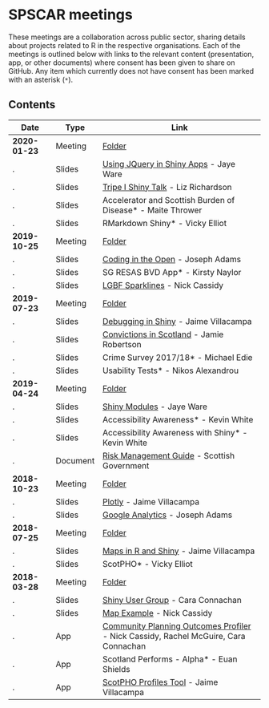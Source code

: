 # SPSCAR meetings

These meetings are a collaboration across public sector, sharing details about projects related to R in the respective organisations. Each of the meetings is outlined below with links to the relevant content (presentation, app, or other documents) where consent has been given to share on GitHub. Any item which currently does not have consent has been marked with an asterisk (`*`).

## Contents

**Date** | **Type** | **Link**
----------- | ------------- | -------------
**2020-01-23** | Meeting | [Folder](./Materials/20200123)
. | Slides | [Using JQuery in Shiny Apps](./Materials/20200123/Slides-Jaye_Ware-Using_Jquery_in_Shiny_Apps.pptx) - Jaye Ware
. | Slides | [Tripe I Shiny Talk](./Materials/20200123/Slides-Liz_Richardson-Triple_I_Shiny_Talk.pptx) - Liz Richardson
. | Slides | Accelerator and Scottish Burden of Disease* - Maite Thrower
. | Slides | RMarkdown Shiny* - Vicky Elliot
**2019-10-25** | Meeting | [Folder](./Materials/20191025)
. | Slides | [Coding in the Open](./Materials/20191025/Slides-Joseph_Adams-Coding_in_the_Open.pptx) - Joseph Adams
. | Slides | SG RESAS BVD App* - Kirsty Naylor
. | Slides | [LGBF Sparklines](./Materials/20191025/Slides-Nick_Cassidy-LGBF_Sparklines.pptx) - Nick Cassidy
**2019-07-23** | Meeting | [Folder](./Materials/20190723)
. | Slides | [Debugging in Shiny](./Materials/20190723/Slides-Jaime_Villacampa-Debugging_in_Shiny.pptx) - Jaime Villacampa
. | Slides | [Convictions in Scotland](./Materials/20190723/Slides-Jamie_Robertson-Convictions_in_Scotland.pptx) - Jamie Robertson
. | Slides | Crime Survey 2017/18* - Michael Edie
. | Slides | Usability Tests* - Nikos Alexandrou
**2019-04-24** | Meeting | [Folder](./Materials/20190424)
. | Slides | [Shiny Modules](./Materials/20190424/Slides-Jaye_Ware-Shiny_Modules.pptx) - Jaye Ware
. | Slides | Accessibility Awareness* - Kevin White
. | Slides | Accessibility Awareness with Shiny* - Kevin White
. | Document | [Risk Management Guide](./Materials/20190424/Doc-SG-Risk_Management_Guide.pdf) - Scottish Government
**2018-10-23** | Meeting | [Folder](./Materials/20181023)
. | Slides | [Plotly](./Materials/20181023/Slides-Jaime_Villacampa-Plotly.pptx) - Jaime Villacampa
. | Slides | [Google Analytics](./Materials/20181023/Slides-Joseph_Adams-Google_Analytics.pptx) - Joseph Adams
**2018-07-25** | Meeting | [Folder](./Materials/20180725)
. | Slides | [Maps in R and Shiny](./Materials/20180725/Slides-Jaime_Villacampa-Maps_in_R_and_Shiny.pptx) - Jaime Villacampa
. | Slides | ScotPHO* - Vicky Elliot
**2018-03-28** | Meeting | [Folder](./Materials/20180328)
. | Slides | [Shiny User Group](./Materials/20201126/Slides-Cara_Connachan-Shiny_User_Group.pptx) - Cara Connachan
. | Slides | [Map Example](./Materials/20201126/Slides-Nick_Cassidy-Map_Example.pptx) - Nick Cassidy
. | App | [Community Planning Outcomes Profiler](https://isresearchnc.shinyapps.io/CommunityPlanningOutcomesProfiler/) - Nick Cassidy, Rachel McGuire, Cara Connachan
. | App | Scotland Performs - Alpha* - Euan Shields
. | App | [ScotPHO Profiles Tool](https://scotland.shinyapps.io/ScotPHO_profiles_tool/) - Jaime Villacampa
